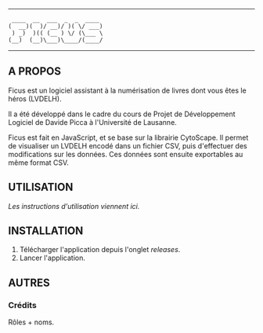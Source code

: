 
---
```
 ____  __  ___  _  _  ____ 
(  __)(  )/ __)/ )( \/ ___)
 ) _)  )(( (__ ) \/ (\___ \
(__)  (__)\___)\____/(____/
```
---
## A PROPOS
Ficus est un logiciel assistant à la numérisation de livres dont vous êtes le héros (LVDELH).

Il a été développé dans le cadre du cours de Projet de Développement Logiciel de Davide Picca à l'Université de Lausanne.

Ficus est fait en JavaScript, et se base sur la librairie CytoScape. 
Il permet de visualiser un LVDELH encodé dans un fichier CSV, puis d'effectuer des modifications sur les données. 
Ces données sont ensuite exportables au même format CSV. 

## UTILISATION

*Les instructions d'utilisation viennent ici.*

## INSTALLATION

1. Télécharger l'application depuis l'onglet _releases_.
2. Lancer l'application.

## AUTRES

### Crédits

Rôles + noms.
